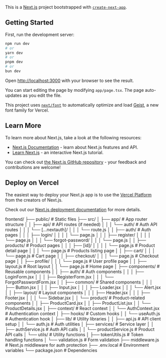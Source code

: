 This is a [Next.js](https://nextjs.org) project bootstrapped with [`create-next-app`](https://nextjs.org/docs/app/api-reference/cli/create-next-app).

## Getting Started

First, run the development server:

```bash
npm run dev
# or
yarn dev
# or
pnpm dev
# or
bun dev
```

Open [http://localhost:3000](http://localhost:3000) with your browser to see the result.

You can start editing the page by modifying `app/page.tsx`. The page auto-updates as you edit the file.

This project uses [`next/font`](https://nextjs.org/docs/app/building-your-application/optimizing/fonts) to automatically optimize and load [Geist](https://vercel.com/font), a new font family for Vercel.

## Learn More

To learn more about Next.js, take a look at the following resources:

- [Next.js Documentation](https://nextjs.org/docs) - learn about Next.js features and API.
- [Learn Next.js](https://nextjs.org/learn) - an interactive Next.js tutorial.

You can check out [the Next.js GitHub repository](https://github.com/vercel/next.js) - your feedback and contributions are welcome!

## Deploy on Vercel

The easiest way to deploy your Next.js app is to use the [Vercel Platform](https://vercel.com/new?utm_medium=default-template&filter=next.js&utm_source=create-next-app&utm_campaign=create-next-app-readme) from the creators of Next.js.

Check out our [Next.js deployment documentation](https://nextjs.org/docs/app/building-your-application/deploying) for more details.


frontend/
├── public/                  # Static files
├── src/
│   ├── app/                 # App router structure
│   │   ├── api/             # API routes (if needed)
│   │   │   └── auth/        # Auth API routes
│   │   │       └── [...nextauth]/
│   │   │           └── route.js
│   │   ├── auth/            # Auth pages
│   │   │   ├── login/
│   │   │   │   └── page.js
│   │   │   ├── register/
│   │   │   │   └── page.js
│   │   │   └── forgot-password/
│   │   │       └── page.js
│   │   ├── products/        # Product pages
│   │   │   ├── [id]/
│   │   │   │   └── page.js  # Product detail page
│   │   │   └── page.js      # Products listing page
│   │   ├── cart/
│   │   │   └── page.js      # Cart page
│   │   ├── checkout/
│   │   │   └── page.js      # Checkout page
│   │   ├── profile/
│   │   │   └── page.js      # User profile page
│   │   ├── layout.js        # Root layout
│   │   └── page.js          # Home page
│   ├── components/          # Reusable components
│   │   ├── auth/            # Auth components
│   │   │   ├── LoginForm.jsx
│   │   │   ├── RegisterForm.jsx
│   │   │   └── ForgotPasswordForm.jsx
│   │   ├── common/          # Shared components
│   │   │   ├── Button.jsx
│   │   │   ├── Input.jsx
│   │   │   ├── Loader.jsx
│   │   │   └── Alert.jsx
│   │   ├── layout/          # Layout components
│   │   │   ├── Header.jsx
│   │   │   ├── Footer.jsx
│   │   │   └── Sidebar.jsx
│   │   └── product/         # Product-related components
│   │       ├── ProductCard.jsx
│   │       ├── ProductList.jsx
│   │       └── ProductDetails.jsx
│   ├── context/             # React context
│   │   └── AuthContext.jsx  # Authentication context
│   ├── hooks/               # Custom hooks
│   │   └── useAuth.js       # Authentication hook
│   ├── lib/                 # Utility libraries
│   │   ├── api.js           # API client setup
│   │   └── auth.js          # Auth utilities
│   ├── services/            # Service layer
│   │   ├── authService.js   # Auth API calls
│   │   └── productService.js # Product API calls
│   └── utils/               # Utility functions
│       ├── tokenUtils.js    # Token handling functions
│       └── validation.js    # Form validation
├── middleware.js            # Next.js middleware for auth protection
├── .env.local               # Environment variables
└── package.json             # Dependencies